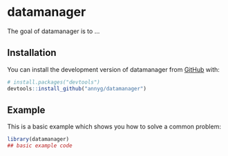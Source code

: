 
# datamanager

<!-- badges: start -->
<!-- badges: end -->

The goal of datamanager is to ...

## Installation

You can install the development version of datamanager from [GitHub](https://github.com/) with:

``` r
# install.packages("devtools")
devtools::install_github("annyg/datamanager")
```

## Example

This is a basic example which shows you how to solve a common problem:

``` r
library(datamanager)
## basic example code
```

